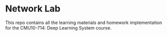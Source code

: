 # Network Lab

This repo contains all the learning materials and homework implementation for the CMU10-714: Deep Learning System course.